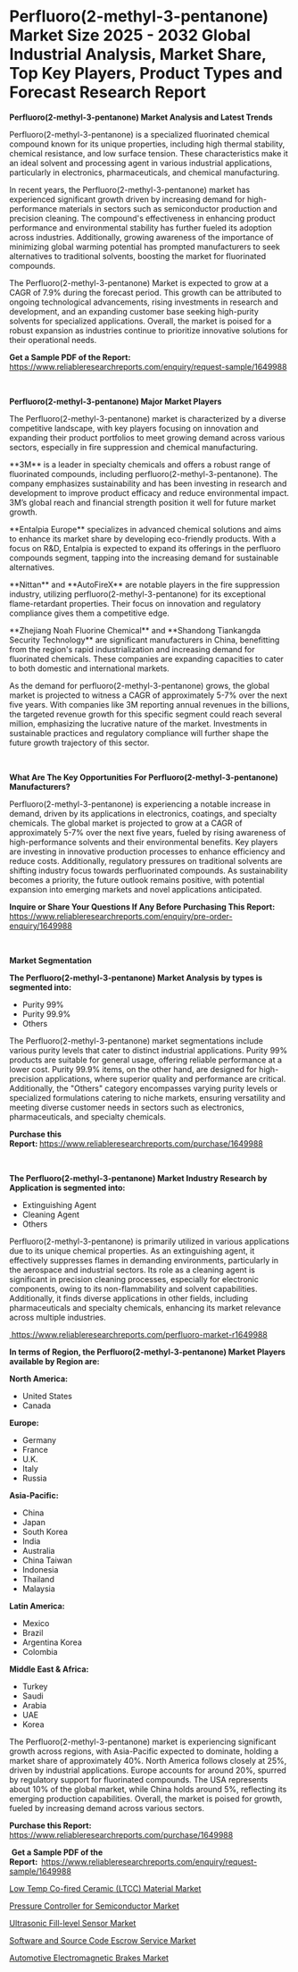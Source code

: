 <p><h1>Perfluoro(2-methyl-3-pentanone) Market Size 2025 - 2032 Global Industrial Analysis, Market Share, Top Key Players, Product Types and Forecast Research Report</h1></p><p><strong>Perfluoro(2-methyl-3-pentanone) Market Analysis and Latest Trends</strong></p>
<p><p>Perfluoro(2-methyl-3-pentanone) is a specialized fluorinated chemical compound known for its unique properties, including high thermal stability, chemical resistance, and low surface tension. These characteristics make it an ideal solvent and processing agent in various industrial applications, particularly in electronics, pharmaceuticals, and chemical manufacturing. </p><p>In recent years, the Perfluoro(2-methyl-3-pentanone) market has experienced significant growth driven by increasing demand for high-performance materials in sectors such as semiconductor production and precision cleaning. The compound's effectiveness in enhancing product performance and environmental stability has further fueled its adoption across industries. Additionally, growing awareness of the importance of minimizing global warming potential has prompted manufacturers to seek alternatives to traditional solvents, boosting the market for fluorinated compounds.</p><p>The Perfluoro(2-methyl-3-pentanone) Market is expected to grow at a CAGR of 7.9% during the forecast period. This growth can be attributed to ongoing technological advancements, rising investments in research and development, and an expanding customer base seeking high-purity solvents for specialized applications. Overall, the market is poised for a robust expansion as industries continue to prioritize innovative solutions for their operational needs.</p></p>
<p><strong>Get a Sample PDF of the Report:&nbsp;</strong> <a href="https://www.reliableresearchreports.com/enquiry/request-sample/1649988?utm_campaign=9&utm_medium=2&utm_source=Github&utm_content=ia&utm_term=23032025&utm_id=perfluoro2-methyl-3-pentanone">https://www.reliableresearchreports.com/enquiry/request-sample/1649988</a></p>
<p>&nbsp;</p>
<p><strong>Perfluoro(2-methyl-3-pentanone) Major Market Players</strong></p>
<p><p>The Perfluoro(2-methyl-3-pentanone) market is characterized by a diverse competitive landscape, with key players focusing on innovation and expanding their product portfolios to meet growing demand across various sectors, especially in fire suppression and chemical manufacturing.</p><p>**3M** is a leader in specialty chemicals and offers a robust range of fluorinated compounds, including perfluoro(2-methyl-3-pentanone). The company emphasizes sustainability and has been investing in research and development to improve product efficacy and reduce environmental impact. 3M’s global reach and financial strength position it well for future market growth.</p><p>**Entalpia Europe** specializes in advanced chemical solutions and aims to enhance its market share by developing eco-friendly products. With a focus on R&D, Entalpia is expected to expand its offerings in the perfluoro compounds segment, tapping into the increasing demand for sustainable alternatives.</p><p>**Nittan** and **AutoFireX** are notable players in the fire suppression industry, utilizing perfluoro(2-methyl-3-pentanone) for its exceptional flame-retardant properties. Their focus on innovation and regulatory compliance gives them a competitive edge.</p><p>**Zhejiang Noah Fluorine Chemical** and **Shandong Tiankangda Security Technology** are significant manufacturers in China, benefitting from the region's rapid industrialization and increasing demand for fluorinated chemicals. These companies are expanding capacities to cater to both domestic and international markets.</p><p>As the demand for perfluoro(2-methyl-3-pentanone) grows, the global market is projected to witness a CAGR of approximately 5-7% over the next five years. With companies like 3M reporting annual revenues in the billions, the targeted revenue growth for this specific segment could reach several million, emphasizing the lucrative nature of the market. Investments in sustainable practices and regulatory compliance will further shape the future growth trajectory of this sector.</p></p>
<p>&nbsp;</p>
<p><strong>What Are The Key Opportunities For Perfluoro(2-methyl-3-pentanone) Manufacturers?</strong></p>
<p><p>Perfluoro(2-methyl-3-pentanone) is experiencing a notable increase in demand, driven by its applications in electronics, coatings, and specialty chemicals. The global market is projected to grow at a CAGR of approximately 5-7% over the next five years, fueled by rising awareness of high-performance solvents and their environmental benefits. Key players are investing in innovative production processes to enhance efficiency and reduce costs. Additionally, regulatory pressures on traditional solvents are shifting industry focus towards perfluorinated compounds. As sustainability becomes a priority, the future outlook remains positive, with potential expansion into emerging markets and novel applications anticipated.</p></p>
<p><strong>Inquire or Share Your Questions If Any Before Purchasing This Report:</strong> <a href="https://www.reliableresearchreports.com/enquiry/pre-order-enquiry/1649988?utm_campaign=9&utm_medium=2&utm_source=Github&utm_content=ia&utm_term=23032025&utm_id=perfluoro2-methyl-3-pentanone">https://www.reliableresearchreports.com/enquiry/pre-order-enquiry/1649988</a></p>
<p>&nbsp;</p>
<p><strong>Market Segmentation</strong></p>
<p><strong>The Perfluoro(2-methyl-3-pentanone) Market Analysis by types is segmented into:</strong></p>
<p><ul><li>Purity 99%</li><li>Purity 99.9%</li><li>Others</li></ul></p>
<p><p>The Perfluoro(2-methyl-3-pentanone) market segmentations include various purity levels that cater to distinct industrial applications. Purity 99% products are suitable for general usage, offering reliable performance at a lower cost. Purity 99.9% items, on the other hand, are designed for high-precision applications, where superior quality and performance are critical. Additionally, the "Others" category encompasses varying purity levels or specialized formulations catering to niche markets, ensuring versatility and meeting diverse customer needs in sectors such as electronics, pharmaceuticals, and specialty chemicals.</p></p>
<p><strong>Purchase this Report:&nbsp;</strong><a href="https://www.reliableresearchreports.com/purchase/1649988?utm_campaign=9&utm_medium=2&utm_source=Github&utm_content=ia&utm_term=23032025&utm_id=perfluoro2-methyl-3-pentanone">https://www.reliableresearchreports.com/purchase/1649988</a></p>
<p>&nbsp;</p>
<p><strong>The Perfluoro(2-methyl-3-pentanone) Market Industry Research by Application is segmented into:</strong></p>
<p><ul><li>Extinguishing Agent</li><li>Cleaning Agent</li><li>Others</li></ul></p>
<p><p>Perfluoro(2-methyl-3-pentanone) is primarily utilized in various applications due to its unique chemical properties. As an extinguishing agent, it effectively suppresses flames in demanding environments, particularly in the aerospace and industrial sectors. Its role as a cleaning agent is significant in precision cleaning processes, especially for electronic components, owing to its non-flammability and solvent capabilities. Additionally, it finds diverse applications in other fields, including pharmaceuticals and specialty chemicals, enhancing its market relevance across multiple industries.</p></p>
<p><a href="https://www.reliableresearchreports.com/perfluoro-market-r1649988?utm_campaign=9&utm_medium=2&utm_source=Github&utm_content=ia&utm_term=23032025&utm_id=perfluoro2-methyl-3-pentanone">&nbsp;https://www.reliableresearchreports.com/perfluoro-market-r1649988</a></p>
<p><strong>In terms of Region, the Perfluoro(2-methyl-3-pentanone) Market Players available by Region are:</strong></p>
<p>
    <p> <strong> North America: </strong>
        <ul>
            <li>United States</li>
            <li>Canada</li>
        </ul>
        </p> 
    <p> <strong> Europe: </strong>
        <ul>
            <li>Germany</li>
            <li>France</li>
            <li>U.K.</li>
            <li>Italy</li>
            <li>Russia</li>
        </ul>
        </p> 
    <p> <strong> Asia-Pacific: </strong>
        <ul>
            <li>China</li>
            <li>Japan</li>
            <li>South Korea</li>
            <li>India</li>
            <li>Australia</li>
            <li>China Taiwan</li>
            <li>Indonesia</li>
            <li>Thailand</li>
            <li>Malaysia</li>
        </ul>
        </p> 
    <p> <strong> Latin America: </strong>
        <ul>
            <li>Mexico</li>
            <li>Brazil</li>
            <li>Argentina Korea</li>
            <li>Colombia</li>
        </ul>
        </p> 
    <p> <strong> Middle East & Africa: </strong>
        <ul>
            <li>Turkey</li>
            <li>Saudi</li>
            <li>Arabia</li>
            <li>UAE</li>
            <li>Korea</li>
        </ul>
    </p>
    </p>
<p><p>The Perfluoro(2-methyl-3-pentanone) market is experiencing significant growth across regions, with Asia-Pacific expected to dominate, holding a market share of approximately 40%. North America follows closely at 25%, driven by industrial applications. Europe accounts for around 20%, spurred by regulatory support for fluorinated compounds. The USA represents about 10% of the global market, while China holds around 5%, reflecting its emerging production capabilities. Overall, the market is poised for growth, fueled by increasing demand across various sectors.</p></p>
<p><strong>Purchase this Report: </strong><a href="https://www.reliableresearchreports.com/purchase/1649988?utm_campaign=9&utm_medium=2&utm_source=Github&utm_content=ia&utm_term=23032025&utm_id=perfluoro2-methyl-3-pentanone">https://www.reliableresearchreports.com/purchase/1649988</a></p>
<p>&nbsp;<strong>Get a Sample PDF of the Report:&nbsp;&nbsp;</strong><a href="https://www.reliableresearchreports.com/enquiry/request-sample/1649988?utm_campaign=9&utm_medium=2&utm_source=Github&utm_content=ia&utm_term=23032025&utm_id=perfluoro2-methyl-3-pentanone">https://www.reliableresearchreports.com/enquiry/request-sample/1649988</a></p>
<p><strong></strong></p>
<p><p><a href="https://github.com/dovbusmrking/Market-Research-Report-List-1/blob/main/low-temp-co-fired-ceramic-ltcc-material-market.md?utm_campaign=9&utm_medium=2&utm_source=Github&utm_content=ia&utm_term=23032025&utm_id=perfluoro2-methyl-3-pentanone">Low Temp Co-fired Ceramic (LTCC) Material Market</a></p><p><a href="https://github.com/ghimergela93/Market-Research-Report-List-1/blob/main/pressure-controller-for-semiconductor-market.md?utm_campaign=9&utm_medium=2&utm_source=Github&utm_content=ia&utm_term=23032025&utm_id=perfluoro2-methyl-3-pentanone">Pressure Controller for Semiconductor Market</a></p><p><a href="https://github.com/lemiranajd/Market-Research-Report-List-1/blob/main/ultrasonic-fill-level-sensor-market.md?utm_campaign=9&utm_medium=2&utm_source=Github&utm_content=ia&utm_term=23032025&utm_id=perfluoro2-methyl-3-pentanone">Ultrasonic Fill-level Sensor Market</a></p><p><a href="https://github.com/ogbadujonito22/Market-Research-Report-List-1/blob/main/software-and-source-code-escrow-service-market.md?utm_campaign=9&utm_medium=2&utm_source=Github&utm_content=ia&utm_term=23032025&utm_id=perfluoro2-methyl-3-pentanone">Software and Source Code Escrow Service Market</a></p><p><a href="https://github.com/pichuaadh0/Market-Research-Report-List-1/blob/main/automotive-electromagnetic-brakes-market.md?utm_campaign=9&utm_medium=2&utm_source=Github&utm_content=ia&utm_term=23032025&utm_id=perfluoro2-methyl-3-pentanone">Automotive Electromagnetic Brakes Market</a></p></p>